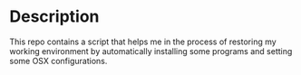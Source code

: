 # Description
This repo contains a script that helps me in the process of restoring my working environment  by automatically installing some programs and setting some OSX configurations.


